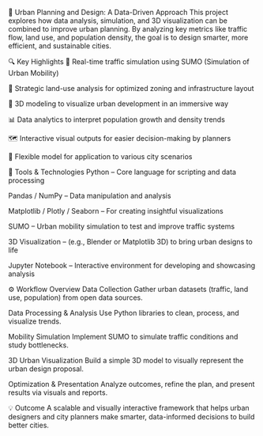 🌆 Urban Planning and Design: 
A Data-Driven Approach
This project explores how data analysis, simulation, and 3D visualization can be combined to improve urban planning. By analyzing key metrics like traffic flow, land use, and population density, the goal is to design smarter, more efficient, and sustainable cities.

🔍 Key Highlights
📌 Real-time traffic simulation using SUMO (Simulation of Urban Mobility)

🧭 Strategic land-use analysis for optimized zoning and infrastructure layout

🧱 3D modeling to visualize urban development in an immersive way

📊 Data analytics to interpret population growth and density trends

🗺️ Interactive visual outputs for easier decision-making by planners

🔁 Flexible model for application to various city scenarios

🧰 Tools & Technologies
Python – Core language for scripting and data processing

Pandas / NumPy – Data manipulation and analysis

Matplotlib / Plotly / Seaborn – For creating insightful visualizations

SUMO – Urban mobility simulation to test and improve traffic systems

3D Visualization – (e.g., Blender or Matplotlib 3D) to bring urban designs to life

Jupyter Notebook – Interactive environment for developing and showcasing analysis

⚙️ Workflow Overview
Data Collection
Gather urban datasets (traffic, land use, population) from open data sources.

Data Processing & Analysis
Use Python libraries to clean, process, and visualize trends.

Mobility Simulation
Implement SUMO to simulate traffic conditions and study bottlenecks.

3D Urban Visualization
Build a simple 3D model to visually represent the urban design proposal.

Optimization & Presentation
Analyze outcomes, refine the plan, and present results via visuals and reports.

💡 Outcome
A scalable and visually interactive framework that helps urban designers and city planners make smarter, data-informed decisions to build better cities.
